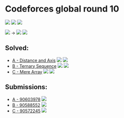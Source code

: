 # Codeforces global round 10

![](https://img.shields.io/badge/Participation-4-blueviolet)
![](https://img.shields.io/badge/Rank-4974-blue)
![](https://img.shields.io/badge/Points-2132-orange)

![](https://img.shields.io/badge/Pupil-1240-lightgreen) →
![](https://img.shields.io/badge/Pupil-1345-lightgreen)
![](https://img.shields.io/badge/-%2B105-green)

## Solved:
* [A - Distance and Axis](https://codeforces.com/contest/1401/problem/A)
![](https://img.shields.io/badge/Time-00%3A40-yellowgreen)
![](https://img.shields.io/badge/Points-420%2F500-blue)
* [B - Ternary Sequence](https://codeforces.com/contest/1401/problem/B)
![](https://img.shields.io/badge/Time-01%3A02-yellowgreen)
![](https://img.shields.io/badge/Points-752%2F1000-blue)
* [C - Mere Array](https://codeforces.com/contest/1401/problem/C)
![](https://img.shields.io/badge/Time-01%3A30-yellowgreen)
![](https://img.shields.io/badge/Points-960%2F1500-blue)

## Submissions:
* [A - 90603978](https://codeforces.com/contest/1401/submission/90603978)
![](https://img.shields.io/badge/-Accepted-brightgreen)
* [B - 90588552](https://codeforces.com/contest/1392/submission/90588552)
![](https://img.shields.io/badge/-Accepted-brightgreen)
* [C - 90572245](https://codeforces.com/contest/1392/submission/90572245)
![](https://img.shields.io/badge/-Accepted-brightgreen)
